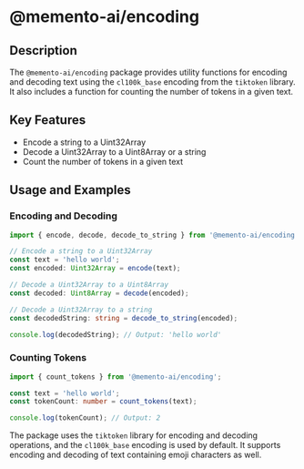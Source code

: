 # @memento-ai/encoding
## Description
The `@memento-ai/encoding` package provides utility functions for encoding and decoding text using the `cl100k_base` encoding from the `tiktoken` library. It also includes a function for counting the number of tokens in a given text.
## Key Features
- Encode a string to a Uint32Array
- Decode a Uint32Array to a Uint8Array or a string
- Count the number of tokens in a given text
## Usage and Examples
### Encoding and Decoding

```typescript
import { encode, decode, decode_to_string } from '@memento-ai/encoding';

// Encode a string to a Uint32Array
const text = 'hello world';
const encoded: Uint32Array = encode(text);

// Decode a Uint32Array to a Uint8Array
const decoded: Uint8Array = decode(encoded);

// Decode a Uint32Array to a string
const decodedString: string = decode_to_string(encoded);

console.log(decodedString); // Output: 'hello world'
```

### Counting Tokens

```typescript
import { count_tokens } from '@memento-ai/encoding';

const text = 'hello world';
const tokenCount: number = count_tokens(text);

console.log(tokenCount); // Output: 2
```

The package uses the `tiktoken` library for encoding and decoding operations, and the `cl100k_base` encoding is used by default. It supports encoding and decoding of text containing emoji characters as well.
